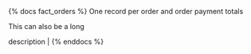 {% docs fact_orders %}
One record per order and order payment totals

This can also be
a long

description                                    |
{% enddocs %}